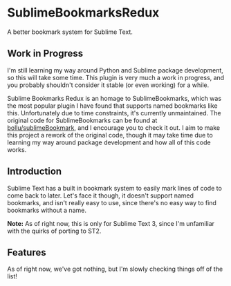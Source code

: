 # SublimeBookmarksRedux
A better bookmark system for Sublime Text.

## Work in Progress
I'm still learning my way around Python and Sublime package development, so this will take some time. This plugin is very much a work in progress, and you probably shouldn't consider it stable (or even working) for a while.

Sublime Bookmarks Redux is an homage to SublimeBookmarks, which was the most popular plugin I have found that supports named bookmarks like this. Unfortunately due to time constraints, it's currently unmaintained. The original code for SublimeBookmarks can be found at [bollu/sublimeBookmark](https://github.com/bollu/sublimeBookmark), and I encourage you to check it out. I aim to make this project a rework of the original code, though it may take time due to learning my way around package development and how all of this code works.

## Introduction
Sublime Text has a built in bookmark system to easily mark lines of code to come back to later. Let's face it though, it doesn't support named bookmarks, and isn't really easy to use, since there's no easy way to find bookmarks without a name.

**Note:** As of right now, this is only for Sublime Text 3, since I'm unfamiliar with the quirks of porting to ST2.

## Features
As of right now, we've got nothing, but I'm slowly checking things off of the list!